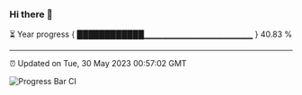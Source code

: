 ### Hi there 👋

⏳ Year progress { ████████████▁▁▁▁▁▁▁▁▁▁▁▁▁▁▁▁▁▁ } 40.83 %

---

⏰ Updated on Tue, 30 May 2023 00:57:02 GMT

![Progress Bar CI](https://github.com/liununu/liununu/workflows/Progress%20Bar%20CI/badge.svg)
